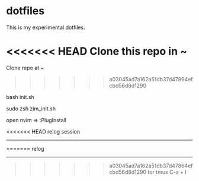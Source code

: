 # dotfiles
This is my experimental dotfiles.

<<<<<<< HEAD
Clone this repo in ~
=======
Clone repo at ~
>>>>>>> a03045ad7a162a51db37d47864efcbd56d8d1290

bash init.sh

sudo zsh zim_init.sh

open nvim => :PlugInstall

<<<<<<< HEAD
relog session

----------------
=======
relog

-----
>>>>>>> a03045ad7a162a51db37d47864efcbd56d8d1290
for tmux C-a + I

